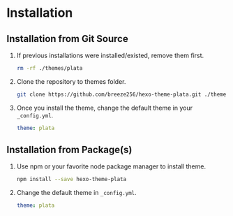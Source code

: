 Installation
============

Installation from Git Source
----------------------------

1. If previous installations were installed/existed, remove them first.
   
   ``` bash
   rm -rf ./themes/plata
   ```

2. Clone the repository to themes folder.

   ```bash
   git clone https://github.com/breeze256/hexo-theme-plata.git ./themes/plata
   ```

3. Once you install the theme, change the default theme in your `_config.yml`.

   ``` yaml
   theme: plata
   ```

Installation from Package(s)
----------------------------

1. Use npm or your favorite node package manager to install theme.

   ``` bash
   npm install --save hexo-theme-plata
   ```

2. Change the default theme in `_config.yml`.

   ``` yaml
   theme: plata
   ```
